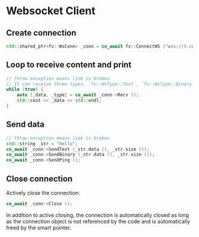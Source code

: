 # Websocket Client

## Create connection

```cpp
std::shared_ptr<fv::WsConn> _conn = co_await fv::ConnectWS ("wss://t.cn/ws");
```

## Loop to receive content and print

```cpp
// throw exception means link is broken
// It can receive three types, `fv::WsType::Text`, `fv::WsType::Binary`, `fv::WsType::Pong`
while (true) {
	auto [_data, _type] = co_await _conn->Recv ();
	std::cout << _data << std::endl;
}
```

## Send data

```cpp
// throw exception means link is broken
std::string _str = "hello";
co_await _conn->SendText (_str.data (), _str.size ());
co_await _conn->SendBinary (_str.data (), _str.size ());
co_await _conn->SendPing ();
```

## Close connection

Actively close the connection:

```cpp
co_await _conn->Close ();
```

In addition to active closing, the connection is automatically closed as long as the connection object is not referenced by the code and is automatically freed by the smart pointer.
